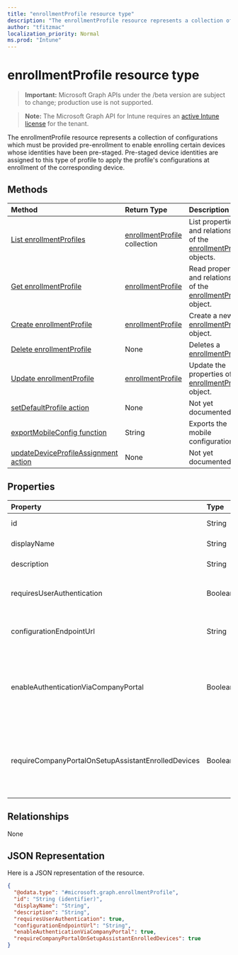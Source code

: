 ```yaml
---
title: "enrollmentProfile resource type"
description: "The enrollmentProfile resource represents a collection of configurations which must be provided pre-enrollment to enable enrolling certain devices whose identities have been pre-staged. Pre-staged device identities are assigned to this type of profile to apply the profile's configurations at enrollment of the corresponding device."
author: "tfitzmac"
localization_priority: Normal
ms.prod: "Intune"
---
```


# enrollmentProfile resource type

> **Important:** Microsoft Graph APIs under the /beta version are subject to change; production use is not supported.

> **Note:** The Microsoft Graph API for Intune requires an [active Intune license](https://go.microsoft.com/fwlink/?linkid=839381) for the tenant.

The enrollmentProfile resource represents a collection of configurations which must be provided pre-enrollment to enable enrolling certain devices whose identities have been pre-staged. Pre-staged device identities are assigned to this type of profile to apply the profile's configurations at enrollment of the corresponding device.

## Methods
|Method|Return Type|Description|
|:---|:---|:---|
|[List enrollmentProfiles](../api/intune-enrollment-enrollmentprofile-list.md)|[enrollmentProfile](../resources/intune-enrollment-enrollmentprofile.md) collection|List properties and relationships of the [enrollmentProfile](../resources/intune-enrollment-enrollmentprofile.md) objects.|
|[Get enrollmentProfile](../api/intune-enrollment-enrollmentprofile-get.md)|[enrollmentProfile](../resources/intune-enrollment-enrollmentprofile.md)|Read properties and relationships of the [enrollmentProfile](../resources/intune-enrollment-enrollmentprofile.md) object.|
|[Create enrollmentProfile](../api/intune-enrollment-enrollmentprofile-create.md)|[enrollmentProfile](../resources/intune-enrollment-enrollmentprofile.md)|Create a new [enrollmentProfile](../resources/intune-enrollment-enrollmentprofile.md) object.|
|[Delete enrollmentProfile](../api/intune-enrollment-enrollmentprofile-delete.md)|None|Deletes a [enrollmentProfile](../resources/intune-enrollment-enrollmentprofile.md).|
|[Update enrollmentProfile](../api/intune-enrollment-enrollmentprofile-update.md)|[enrollmentProfile](../resources/intune-enrollment-enrollmentprofile.md)|Update the properties of a [enrollmentProfile](../resources/intune-enrollment-enrollmentprofile.md) object.|
|[setDefaultProfile action](../api/intune-enrollment-enrollmentprofile-setdefaultprofile.md)|None|Not yet documented|
|[exportMobileConfig function](../api/intune-enrollment-enrollmentprofile-exportmobileconfig.md)|String|Exports the mobile configuration|
|[updateDeviceProfileAssignment action](../api/intune-enrollment-enrollmentprofile-updatedeviceprofileassignment.md)|None|Not yet documented|

## Properties
|Property|Type|Description|
|:---|:---|:---|
|id|String|The GUID for the object|
|displayName|String|Name of the profile|
|description|String|Description of the profile|
|requiresUserAuthentication|Boolean|Indicates if the profile requires user authentication|
|configurationEndpointUrl|String|Configuration endpoint url to use for Enrollment|
|enableAuthenticationViaCompanyPortal|Boolean|Indicates to authenticate with Apple Setup Assistant instead of Company Portal.|
|requireCompanyPortalOnSetupAssistantEnrolledDevices|Boolean|Indicates that Company Portal is required on setup assistant enrolled devices|

## Relationships
None

## JSON Representation
Here is a JSON representation of the resource.
<!-- {
  "blockType": "resource",
  "keyProperty": "id",
  "@odata.type": "microsoft.graph.enrollmentProfile"
}
-->
``` json
{
  "@odata.type": "#microsoft.graph.enrollmentProfile",
  "id": "String (identifier)",
  "displayName": "String",
  "description": "String",
  "requiresUserAuthentication": true,
  "configurationEndpointUrl": "String",
  "enableAuthenticationViaCompanyPortal": true,
  "requireCompanyPortalOnSetupAssistantEnrolledDevices": true
}
```




